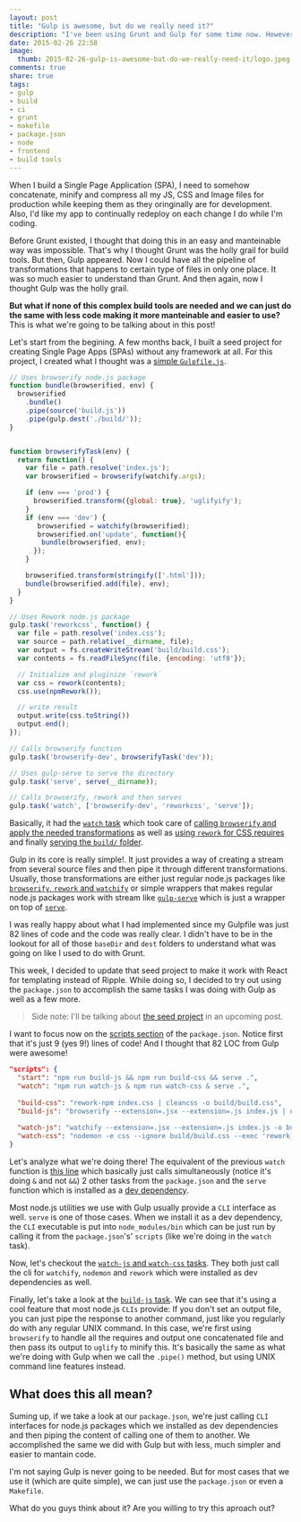 ```yaml
---
layout: post
title: "Gulp is awesome, but do we really need it?"
description: "I've been using Grunt and Gulp for some time now. However, I've realized lately that with a simple package.json I can do the same, but more manteinable and with less code. In this post, I'll explain how we can do it!!"
date: 2015-02-26 22:58
image:
  thumb: 2015-02-26-gulp-is-awesome-but-do-we-really-need-it/logo.jpeg
comments: true
share: true
tags: 
- gulp
- build
- ci
- grunt
- makefile
- package.json
- node
- frontend
- build tools
---
```

When I build a Single Page Application (SPA), I need to somehow concatenate, minify and compress all my JS, CSS and Image files for production while keeping them as they oringinally are for development. Also, I'd like my app to continually redeploy on each change I do while I'm coding. 

Before Grunt existed, I thought that doing this in an easy and manteinable way was impossible. That's why I thought Grunt was the holly grail for build tools. But then, Gulp appeared. Now I could have all the pipeline of transformations that happens to certain type of files in only one place. It was so much easier to understand than Grunt. And then again, now I thought Gulp was the holly grail.

**But what if none of this complex build tools are needed and we can just do the same with less code making it more manteinable and easier to use?** This is what we're going to be talking about in this post!

<!-- more -->

Let's start from the begining. A few months back, I built a seed project for creating Single Page Apps (SPAs) without any framework at all. For this project, I created what I thought was a [simple `Gulpfile.js`](https://github.com/auth0/single-page-app-seed/blob/master/gulpfile.js). 

```js
// Uses browserify node.js package
function bundle(browserified, env) {
  browserified
    .bundle()
    .pipe(source('build.js'))
    .pipe(gulp.dest('./build/'));
}


function browserifyTask(env) {
  return function() {
    var file = path.resolve('index.js');
    var browserified = browserify(watchify.args);

    if (env === 'prod') {
      browserified.transform({global: true}, 'uglifyify');
    }
    if (env === 'dev') {
       browserified = watchify(browserified);
       browserified.on('update', function(){
        bundle(browserified, env);
      });
    }

    browserified.transform(stringify(['.html']));
    bundle(browserified.add(file), env);
  }
}

// Uses Rework node.js package
gulp.task('reworkcss', function() {
  var file = path.resolve('index.css');
  var source = path.relative(__dirname, file);
  var output = fs.createWriteStream('build/build.css');
  var contents = fs.readFileSync(file, {encoding: 'utf8'});

  // Initialize and pluginize `rework`
  var css = rework(contents);
  css.use(npmRework());

  // write result
  output.write(css.toString())
  output.end();
});

// Calls browserify function
gulp.task('browserify-dev', browserifyTask('dev'));

// Uses gulp-serve to serve the directory
gulp.task('serve', serve(__dirname));

// Calls browserify, rework and then serves
gulp.task('watch', ['browserify-dev', 'reworkcss', 'serve']);
```

Basically, it had the [`watch` task](https://github.com/auth0/single-page-app-seed/blob/master/gulpfile.js#L82) which took care of [calling `browserify` and apply the needed transformations](https://github.com/auth0/single-page-app-seed/blob/master/gulpfile.js#L23-L49) as well as [using `rework` for CSS requires](https://github.com/auth0/single-page-app-seed/blob/master/gulpfile.js#L62-L75) and finally [serving the `build/` folder](https://github.com/auth0/single-page-app-seed/blob/master/gulpfile.js#L56).

Gulp in its core is really simple!. It just provides a way of creating a stream from several source files and then pipe it through different transformations. Usually, those transformations are either just regular node.js packages like [`browserify`, `rework` and `watchify`](https://github.com/auth0/single-page-app-seed/blob/master/gulpfile.js#L9-L10) or simple wrappers that makes regular node.js packages work with stream like [`gulp-serve`](https://github.com/auth0/single-page-app-seed/blob/master/gulpfile.js#L15) which is just a wrapper on top of [`serve`](https://github.com/tj/serve).

I was really happy about what I had implemented since my Gulpfile was just 82 lines of code and the code was really clear. I didn't have to be in the lookout for all of those `baseDir` and `dest` folders to understand what was going on like I used to do with Grunt.

This week, I decided to update that seed project to make it work with React for templating instead of Ripple. While doing so, I decided to try out using the `package.json` to accomplish the same tasks I was doing with Gulp as well as a few more. 

> Side note: I'll be talking about [the seed project](https://github.com/mgonto/react-browserify-spa-seed) in an upcoming post. 

I want to focus now on the [scripts section](https://github.com/mgonto/react-browserify-spa-seed/blob/master/package.json#L19-L28) of the `package.json`. Notice first that it's just 9 (yes 9!) lines of code! And I thought that 82 LOC from Gulp were awesome!

```json
"scripts": {
  "start": "npm run build-js && npm run build-css && serve .",
  "watch": "npm run watch-js & npm run watch-css & serve .",
  
  "build-css": "rework-npm index.css | cleancss -o build/build.css",
  "build-js": "browserify --extension=.jsx --extension=.js index.js | uglifyjs > build/build.js",
  
  "watch-js": "watchify --extension=.jsx --extension=.js index.js -o build/build.js --debug --verbose",
  "watch-css": "nodemon -e css --ignore build/build.css --exec 'rework-npm index.css -o build/build.css'"
}
```

Let's analyze what we're doing there! The equivalent of the previous `watch` function is [this line](https://github.com/mgonto/react-browserify-spa-seed/blob/master/package.json#L20) which basically just calls simultaneously (notice it's doing `&` and not `&&`) 2 other tasks from the `package.json` and the `serve` function which is installed as a [dev dependency](https://github.com/mgonto/react-browserify-spa-seed/blob/master/package.json#L50). 

Most node.js utilities we use with Gulp usually provide a `CLI` interface as well. `serve` is one of those cases. When we install it as a dev dependency, the `CLI` executable is put into `node_modules/bin` which can be just run by calling it from the `package.json`'s' `scripts` (like we're doing in the `watch` task).

Now, let's checkout the [`watch-js` and `watch-css` tasks](https://github.com/mgonto/react-browserify-spa-seed/blob/master/package.json#L24-L25). They both just call the cli for `watchify`, `nodemon` and `rework` which were installed as dev dependencies as well.

Finally, let's take a look at the [`build-js` task](https://github.com/mgonto/react-browserify-spa-seed/blob/master/package.json#L23). We can see that it's using a cool feature that most node.js `CLIs` provide: If you don't set an output file, you can just pipe the response to another command, just like you regularly do with any regular UNIX command. In this case, we're first using `browserify` to handle all the requires and output one concatenated file and then pass its output to `uglify` to minify this. It's basically the same as what we're doing with Gulp when we call the `.pipe()` method, but using UNIX command line features instead.

## What does this all mean?

Suming up, if we take a look at our `package.json`, we're just calling `CLI` interfaces for node.js packages which we installed as dev dependencies and then piping the content of calling one of them to another. We accomplished the same we did with Gulp but with less, much simpler and easier to mantain code.

I'm not saying Gulp is never going to be needed. But for most cases that we use it (which are quite simple), we can just use the `package.json` or even a `Makefile`.

What do you guys think about it? Are you willing to try this aproach out?
